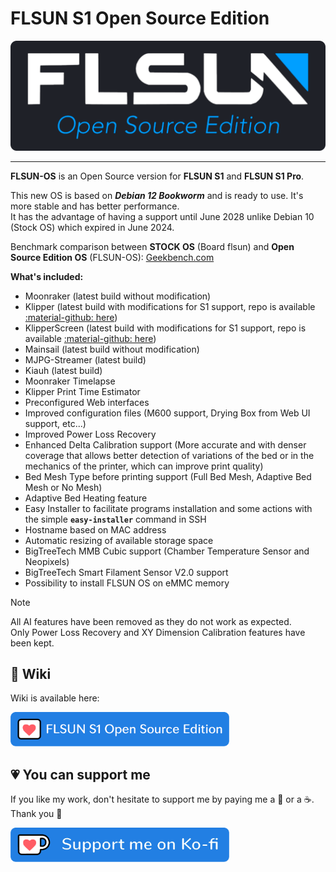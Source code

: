 # FLSUN S1 Open Source Edition

<img width="1100" src="https://github.com/Guilouz/FLSUN-S1-Open-Source-Edition/blob/main/docs/assets/images/home.png?raw=true">

---

**FLSUN-OS** is an Open Source version for **FLSUN S1** and **FLSUN S1 Pro**.

This new OS is based on ***Debian 12 Bookworm*** and is ready to use. It's more stable and has better performance.<br />
It has the advantage of having a support until June 2028 unlike Debian 10 (Stock OS) which expired in June 2024.

Benchmark comparison between **STOCK OS** (Board flsun) and **Open Source Edition OS** (FLSUN-OS): <a href="https://browser.geekbench.com/v5/cpu/compare/22823940?baseline=22823878">Geekbench.com</a>

**What's included:**

  - Moonraker (latest build without modification)<br />
  - Klipper (latest build with modifications for S1 support, repo is available <a href="https://github.com/Guilouz/Klipper-Flsun-S1">:material-github: here</a>)<br />
  - KlipperScreen (latest build with modifications for S1 support, repo is available <a href="https://github.com/Guilouz/KlipperScreen-Flsun-S1">:material-github: here</a>)<br />
  - Mainsail (latest build without modification)<br />
  - MJPG-Streamer (latest build)<br />
  - Kiauh (latest build)<br />
  - Moonraker Timelapse<br />
  - Klipper Print Time Estimator<br />
  - Preconfigured Web interfaces<br />
  - Improved configuration files (M600 support, Drying Box from Web UI support, etc...)<br />
  - Improved Power Loss Recovery<br />
  - Enhanced Delta Calibration support (More accurate and with denser coverage that allows better detection of variations of the bed or in the mechanics of the printer, which can improve print quality)<br />
  - Bed Mesh Type before printing support (Full Bed Mesh, Adaptive Bed Mesh or No Mesh)<br />
  - Adaptive Bed Heating feature<br />
  - Easy Installer to facilitate programs installation and some actions with the simple **`easy-installer`** command in SSH
  - Hostname based on MAC address<br />
  - Automatic resizing of available storage space<br />
  - BigTreeTech MMB Cubic support (Chamber Temperature Sensor and Neopixels)<br />
  - BigTreeTech Smart Filament Sensor V2.0 support<br />
  - Possibility to install FLSUN OS on eMMC memory<br />

  > [!NOTE]
  > All AI features have been removed as they do not work as expected.<br />Only Power Loss Recovery and XY Dimension Calibration features have been kept.


## :bookmark_tabs: Wiki

Wiki is available here:

<a href="https://guilouz.github.io/FLSUN-S1-Open-Source-Edition/home.html" target="_blank"><img width="350" src="https://github.com/Guilouz/FLSUN-S1-Open-Source-Edition/blob/main/docs/assets/images/open-source-edition.png?raw=true"></a>


## :heartpulse: You can support me

If you like my work, don't hesitate to support me by paying me a 🍺 or a ☕. Thank you 🙂

<a href="https://ko-fi.com/guilouz" target="_blank"><img width="350" src="https://github.com/Guilouz/FLSUN-S1-Open-Source-Edition/blob/main/docs/assets/images/ko-fi.png?raw=true"></a>
